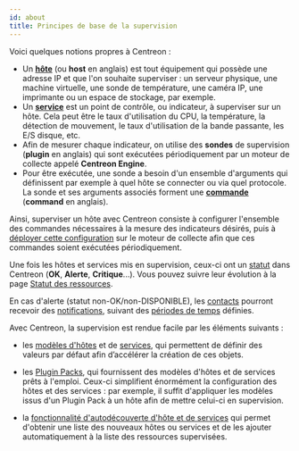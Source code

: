 ```yaml
---
id: about
title: Principes de base de la supervision
---
```


Voici quelques notions propres à Centreon :

* Un [**hôte**](basic-objects/hosts-create.md) (ou **host** en anglais) est tout équipement qui possède une adresse IP et que l'on souhaite superviser :
  un serveur physique, une machine virtuelle, une sonde de température, une caméra IP, une imprimante ou un espace de
  stockage, par exemple.
* Un [**service**](basic-objects/services-create.md) est un point de contrôle, ou indicateur, à superviser sur un hôte. Cela peut être le taux d'utilisation
  du CPU, la température, la détection de mouvement, le taux d'utilisation de la bande passante, les E/S disque, etc.
* Afin de mesurer chaque indicateur, on utilise des **sondes** de supervision (**plugin** en anglais) qui sont exécutées
  périodiquement par un moteur de collecte appelé **Centreon Engine**.
* Pour être exécutée, une sonde a besoin d'un ensemble d'arguments qui définissent par exemple à quel hôte se connecter
  ou via quel protocole. La sonde et ses arguments associés forment une [**commande**](basic-objects/commands.md) (**command** en anglais).
  
Ainsi, superviser un hôte avec Centreon consiste à configurer l'ensemble des commandes nécessaires à la mesure des
indicateurs désirés, puis à [déployer cette configuration](monitoring-servers/deploying-a-configuration.md) sur le moteur de collecte afin que ces commandes soient
exécutées périodiquement.

Une fois les hôtes et services mis en supervision, ceux-ci ont un [statut](../alerts-notifications/concepts.md) dans Centreon (**OK**, **Alerte**, **Critique**...). Vous pouvez suivre leur évolution à la page [Statut des ressources](../alerts-notifications/resources-status.md).

En cas d'alerte (statut non-OK/non-DISPONIBLE), les [contacts](basic-objects/contacts.md) pourront recevoir des [notifications](../alerts-notifications/notif-configuration.md), suivant des [périodes de temps](basic-objects/timeperiods.md) définies.

Avec Centreon, la supervision est rendue facile par les éléments suivants :

- les [modèles d'hôtes](basic-objects/hosts-templates.md) et de [services](basic-objects/services-templates.md), qui permettent de définir des valeurs par défaut afin d’accélérer la création de ces objets.

- les [Plugin Packs](pluginpacks.md), qui fournissent des modèles d'hôtes et de services prêts à l'emploi. Ceux-ci simplifient énormément la configuration des hôtes et des services : par exemple, il suffit d'appliquer les modèles issus d'un Plugin Pack à un hôte afin de mettre celui-ci en supervision.

- la [fonctionnalité d'autodécouverte d'hôte et de services](discovery/introduction.md) qui permet d'obtenir une liste des nouveaux hôtes ou services et de les ajouter automatiquement à la liste des ressources supervisées.